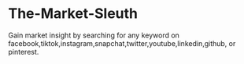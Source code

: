 # The-Market-Sleuth
Gain market insight by searching for any keyword on facebook,tiktok,instagram,snapchat,twitter,youtube,linkedin,github, or pinterest.
